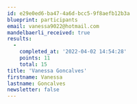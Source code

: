 ```yaml
---
id: e29e0ed6-ba47-4a6d-bcc5-9f8aefb12b3a
blueprint: participants
email: vanessa9022@hotmail.com
mandelbaerli_received: true
results:
  -
    completed_at: '2022-04-02 14:54:28'
    points: 11
    total: 15
title: 'Vanessa Goncalves'
firstname: Vanessa
lastname: Goncalves
newsletter: false
---
```

